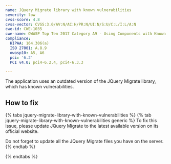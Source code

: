 ```yaml
---
name: JQuery Migrate library with known vulnerabilities
severity: low
cvss-score: 4.8
cvss-vector: CVSS:3.0/AV:N/AC:H/PR:N/UI:N/S:U/C:L/I:L/A:N
cwe-id: CWE-1035
cwe-name: OWASP Top Ten 2017 Category A9 - Using Components with Known Vulnerabilities
compliance:
  HIPAA: 164.306(a)
  ISO 27001: A.8.9
  owasp10: A5, A6
  pci: '6.2'
  PCI v4.0: pci4-6.2.4, pci4-6.3.3

---            
```


The application uses an outdated version of the JQuery Migrate library, which has known vulnerabilities.

## How to fix

{% tabs jquery-migrate-library-with-known-vulnerabilities %}
{% tab jquery-migrate-library-with-known-vulnerabilities generic %}
To fix this issue, please update JQuery Migrate to the latest available version on its official website.

Do not forget to update all the JQuery Migrate files you have on the server.
{% endtab %}

{% endtabs %}

